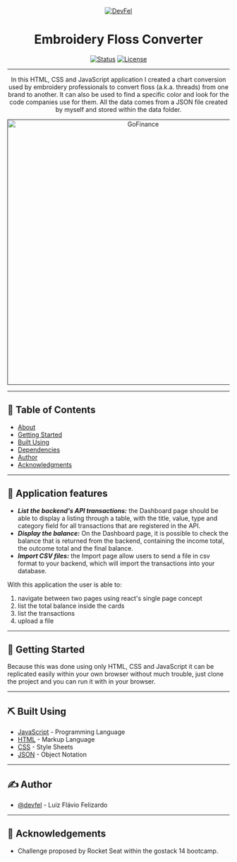 <p align="center">
  <a href="https://devfel.com/" rel="noopener">
 <img  src="https://devfel.com/imgs/devfel-logo-01.JPG" alt="DevFel"></a>
</p>

<h1 align="center">Embroidery Floss Converter</h1>

<div align="center">

[![Status](https://img.shields.io/badge/status-active-success.svg)]()
[![License](https://img.shields.io/badge/license-MIT-blue.svg)](/LICENSE)

</div>

---

<p align="center"> 
In this HTML, CSS and JavaScript application I created a chart conversion used by embroidery professionals to convert floss (a.k.a. threads) from one brand to another. It can also be used to find a specific color and look for the code companies use for them. All the data comes from a JSON file created by myself and stored within the data folder.</p>

  <p align="center">
  <a href="" rel="noopener">
 <img  width="600px" src="./src/assets/gofinance-frontend.gif" alt="GoFinance"></a>
</p>

---

## 📝 Table of Contents

- [About](#about)
- [Getting Started](#getting_started)
- [Built Using](#built_using)
- [Dependencies](#dependencies)
- [Author](#authors)
- [Acknowledgments](#acknowledgement)

---

## 🧐 Application features <a name = "about"></a>

- **_List the backend's API transactions:_** the Dashboard page should be able to display a listing through a table, with the title, value, type and category field for all transactions that are registered in the API.
- **_Display the balance:_** On the Dashboard page, it is possible to check the balance that is returned from the backend, containing the income total, the outcome total and the final balance.
- **_Import CSV files:_** the Import page allow users to send a file in csv format to your backend, which will import the transactions into your database.

With this application the user is able to:<br/>

1. navigate between two pages using react's single page concept <br/>
1. list the total balance inside the cards <br/>
1. list the transactions <br/>
1. upload a file

---

## 🏁 Getting Started <a name = "getting_started"></a>

Because this was done using only HTML, CSS and JavaScript it can be replicated easily within your own browser without much trouble, just clone the project and you can run it with in your browser.

---

## ⛏️ Built Using <a name = "built_using"></a>

- [JavaScript](https://www.javascript.com/) - Programming Language
- [HTML](https://pt.wikipedia.org/wiki/HTML) - Markup Language
- [CSS](https://en.wikipedia.org/wiki/CSS) - Style Sheets
- [JSON](https://www.json.org/json-en.html) - Object Notation

---

## ✍️ Author <a name = "authors"></a>

- [@devfel](https://github.com/devfel) - Luiz Flávio Felizardo

---

## 🎉 Acknowledgements <a name = "acknowledgement"></a>

- Challenge proposed by Rocket Seat within the gostack 14 bootcamp.
